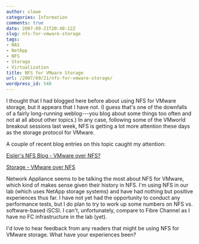 ```yaml
---
author: slowe
categories: Information
comments: true
date: 2007-09-21T20:40:12Z
slug: nfs-for-vmware-storage
tags:
- NAS
- NetApp
- NFS
- Storage
- Virtualization
title: NFS for VMware Storage
url: /2007/09/21/nfs-for-vmware-storage/
wordpress_id: 548
---
```


I thought that I had blogged here before about using NFS for VMware storage, but it appears that I have not. (I guess that's one of the downfalls of a fairly long-running weblog---you blog about some things too often and not at all about other topics.) In any case, following some of the VMworld breakout sessions last week, NFS is getting a lot more attention these days as the storage protocol for VMware.

A couple of recent blog entries on this topic caught my attention:

[Eisler's NFS Blog - VMware over NFS?](http://storagefoo.blogspot.com/2007/09/vmware-over-nfs.html)  

[Storage - VMware over NFS](http://storagefoo.blogspot.com/2007/09/vmware-over-nfs.html)

Network Appliance seems to be talking the most about NFS for VMware, which kind of makes sense given their history in NFS. I'm using NFS in our lab (which uses NetApp storage systems) and have had nothing but positive experiences thus far. I have not yet had the opportunity to conduct any performance tests, but I do plan to try to work up some numbers on NFS vs. software-based iSCSI. I can't, unfortunately, compare to Fibre Channel as I have no FC infrastructure in the lab (yet).

I'd love to hear feedback from any readers that might be using NFS for VMware storage. What have your experiences been?
